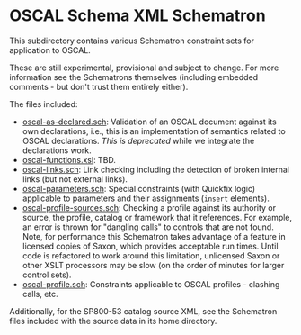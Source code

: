 # OSCAL Schema XML Schematron

This subdirectory contains various Schematron constraint sets for application to OSCAL.

These are still experimental, provisional and subject to change. For more information see the Schematrons themselves (including embedded comments - but don't trust them entirely either).

The files included:

* [oscal-as-declared.sch](oscal-as-declared.sch): Validation of an OSCAL document against its own declarations, i.e., this is an implementation of semantics related to OSCAL declarations. *This is deprecated* while we integrate the declarations work.
* [oscal-functions.xsl](oscal-functions.xsl): TBD.
* [oscal-links.sch](oscal-parameters.sch): Link checking including the detection of broken internal links (but not external links).
* [oscal-parameters.sch](oscal-parameters.sch): Special constraints (with Quickfix logic) applicable to parameters and their assignments (`insert` elements).
* [oscal-profile-sources.sch](oscal-profile.sch): Checking a profile against its authority or source, the profile, catalog or framework that it references. For example, an error is thrown for "dangling calls" to controls that are not found. Note, for performance this Schematron takes advantage of a feature in licensed copies of Saxon, which provides acceptable run times. Until code is refactored to work around this limitation, unlicensed Saxon or other XSLT processors may be slow (on the order of minutes for larger control sets).
* [oscal-profile.sch](oscal-profile.sch): Constraints applicable to OSCAL profiles - clashing calls, etc.

Additionally, for the SP800-53 catalog source XML, see the Schematron files included with the source data in its home directory.
